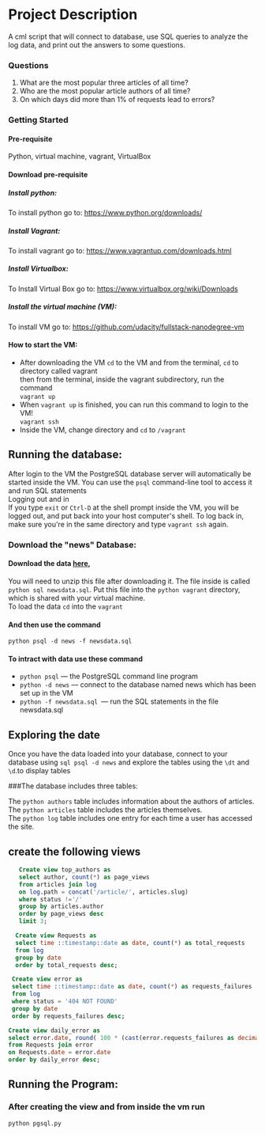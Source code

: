 # Project Description
A cml script that will connect to database, use SQL queries to analyze the log data, and print out the answers to some questions.
### Questions
1. What are the most popular three articles of all time?
2. Who are the most popular article authors of all time? 
3. On which days did more than 1% of requests lead to errors?
### Getting Started 
#### Pre-requisite
Python, virtual machine, vagrant, VirtualBox
#### Download pre-requisite
##### Install python: <br />
To install python go to: https://www.python.org/downloads/ <br />
##### Install Vagrant:<br />
To install vagrant go to: https://www.vagrantup.com/downloads.html <br />
##### Install Virtualbox: <br />
To Install Virtual Box go to: https://www.virtualbox.org/wiki/Downloads 
##### Install the virtual machine (VM):<br />
To install VM go to: https://github.com/udacity/fullstack-nanodegree-vm <br />
#### How to start the VM:<br />
  * After downloading the VM ```cd``` to the VM and from the terminal, ```cd``` to directory called vagrant <br /> 
 then from the terminal, inside the vagrant subdirectory, run the command <br /> 
  ```vagrant up``` <br />
  * When ```vagrant up``` is finished, you can run this command to login to the VM!<br />
  ```vagrant ssh``` 
  * Inside the VM, change directory and ```cd``` to  ```/vagrant```
## Running the database: 
After login to the VM the PostgreSQL database server will automatically be started inside the VM. You can use the ```psql``` command-line tool to access it and run SQL statements<br />
Logging out and in <br />
If you type ```exit``` or ```Ctrl-D``` at the shell prompt inside the VM, you will be logged out, and put back into your host computer's shell. To log back in, make sure you're in the same directory and type ```vagrant ssh``` again.
### Download the "news" Database: 
#### Download the data [here](https://d17h27t6h515a5.cloudfront.net/topher/2016/August/57b5f748_newsdata/newsdata.zip), <br /> 
You will need to unzip this file after downloading it. The file inside is called ``` python sql newsdata.sql```. Put this file into the ```python vagrant``` directory, which is shared with your virtual machine.<br />
To load the data ```cd``` into the ```vagrant``` <br />
#### And then use the command <br />
  ```python psql -d news -f newsdata.sql``` <br />
#### To intract with data use these command <br />
  * ```python psql``` — the PostgreSQL command line program
  * ```python -d news``` — connect to the database named news which has been set up in the VM
  * ```python -f newsdata.sql ```— run the SQL statements in the file newsdata.sql
## Exploring the date<br />
Once you have the data loaded into your database, connect to your database using ```sql psql -d news``` and explore the tables using the ```\dt``` and ```\d```.to display tables<br />

###The database includes three tables:<br />

The ```python authors``` table includes information about the authors of articles.<br />
The ```python articles``` table includes the articles themselves.<br />
The ```python log``` table includes one entry for each time a user has accessed the site.<br />

## create the following views 

```sql
   Create view top_authors as
   select author, count(*) as page_views
   from articles join log
   on log.path = concat('/article/', articles.slug)
   where status !='/'
   group by articles.author 
   order by page_views desc
   limit 3;
```

```sql
  Create view Requests as 
  select time ::timestamp::date as date, count(*) as total_requests
  from log
  group by date
  order by total_requests desc;
```
```sql
 Create view error as 
 select time ::timestamp::date as date, count(*) as requests_failures
 from log
 where status = '404 NOT FOUND'
 group by date
 order by requests_failures desc;
```
```sql
Create view daily_error as 
select error.date, round( 100 * (cast(error.requests_failures as decimal)/cast(Requests.total_requests as decimal)),2) as daily_error
from Requests join error
on Requests.date = error.date
order by daily_error desc;
```

## Running the Program:  
### After creating the view and from inside the vm run <br />
``` python 
python pgsql.py
```

